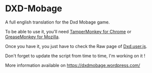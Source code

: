 # DXD-Mobage
A full english translation for the Dxd Mobage game.

To be able to use it, you'll need [TamperMonkey for Chrome](https://chrome.google.com/webstore/detail/tampermonkey/dhdgffkkebhmkfjojejmpbldmpobfkfo) or [GreaseMonkey for Mozilla](https://addons.mozilla.org/fr/firefox/addon/greasemonkey/).

Once you have it, you just have to check the Raw page of [Dxd.user.js](https://github.com/Tracehunter/DXD-Mobage/raw/master/DxD.user.js).

Don't forget to update the script from time to time, I'm working on it !



More information available on https://dxdmobage.wordpress.com/
